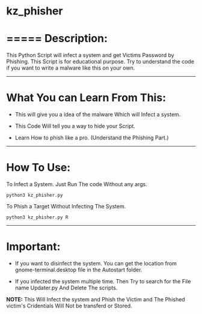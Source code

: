 # kz_phisher
=====
Description:
=

This Python Script will infect a system and get Victims Password by Phishing. This Script is for educational purpose. Try to understand the code if you want to write a malware like this on your own.

-----
What You can Learn From This:
=
* This will give you a idea of the malware Which will Infect a system.

* This Code Will tell you a way to hide your Script.

* Learn How to phish like a pro. (Understand the Phishing Part.)

-------
How To Use:
=

To Infect a System. Just Run The code Without any args.

```
python3 kz_phisher.py
```

To Phish a Target Without Infecting The System.

```
python3 kz_phisher.py R
```

-------
Important:
=

* If you want to disinfect the system. You can get the location from gnome-terminal.desktop file in the Autostart folder.

* If you infected the system multiple time. Then Try to search for the File name Updater.py And Delete The scripts.



**NOTE:** This Will Infect the system and Phish the Victim and The Phished victim's Cridentials Will Not be transferd or Stored.
